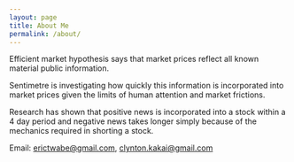 ```yaml
---
layout: page
title: About Me
permalink: /about/
---
```


Efficient market hypothesis says that market prices reflect all known material public information.

Sentimetre is investigating how quickly this information is incorporated into market prices given the limits of human attention and market frictions.

Research has shown that positive news is incorporated into a stock within a 4 day period and negative news takes longer simply because of the mechanics required in shorting a stock.

Email: erictwabe@gmail.com, clynton.kakai@gmail.com



[^1]:a blogging platform that natively supports Jupyter notebooks in addition to other formats.
